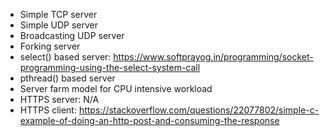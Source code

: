 
- Simple TCP server
- Simple UDP server
- Broadcasting UDP server
- Forking server
- select() based server: https://www.softprayog.in/programming/socket-programming-using-the-select-system-call
- pthread() based server
- Server farm model for CPU intensive workload
- HTTPS server: N/A
- HTTPS client: https://stackoverflow.com/questions/22077802/simple-c-example-of-doing-an-http-post-and-consuming-the-response
